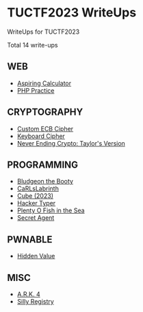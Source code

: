 # TUCTF2023 WriteUps
WriteUps for TUCTF2023

Total 14 write-ups

## WEB
- [Aspiring Calculator](aspiring-calculator/README.md)
- [PHP Practice](php-practive/README.md)

## CRYPTOGRAPHY
- [Custom ECB Cipher](custom-ecb-cipher/README.md)
- [Keyboard Cipher](keyboard-cipher/README.md)
- [Never Ending Crypto: Taylor's Version](never-ending-crypto-taylors-version/README.md)

## PROGRAMMING
- [Bludgeon the Booty](bludgeon-the-booty/README.md)
- [CaRLsLabrinth](carlslabrinth/README.md)
- [Cube (2023)](cube-2023/README.md)
- [Hacker Typer](hacker-typer/README.md)
- [Plenty O Fish in the Sea](plenty-o-fish-in-the-sea/README.md)
- [Secret Agent](secret-agent/README.md)

## PWNABLE
- [Hidden Value](hidden-value/README.md)

## MISC
- [A.R.K. 4](ark-4/README.md)
- [Silly Registry](silly-registry/README.md)

